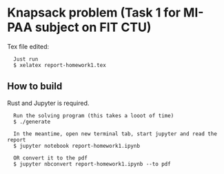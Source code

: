 # Knapsack problem (Task 1 for MI-PAA subject on FIT CTU)

Tex file edited:

```
  Just run
  $ xelatex report-homework1.tex
```

## How to build

Rust and Jupyter is required.

```
  Run the solving program (this takes a looot of time)
  $ ./generate
  
  In the meantime, open new terminal tab, start jupyter and read the report
  $ jupyter notebook report-homework1.ipynb
  
  OR convert it to the pdf
  $ jupyter nbconvert report-homework1.ipynb --to pdf
```